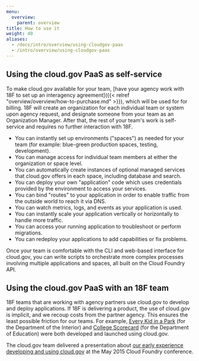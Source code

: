 ```yaml
---
menu:
  overview:
    parent: overview
title: How to use it
weight: 40
aliases:
  - /docs/intro/overview/using-cloudgov-paas
  - /intro/overview/using-cloudgov-paas
---
```


## Using the cloud.gov PaaS as self-service

To make cloud.gov available for your team, [have your agency work with 18F to set up an interagency agreement]({{< relref "overview/overview/how-to-purchase.md" >}}), which will be used for for billing. 18F will create an organization for each individual team or system upon agency request, and designate someone from your team as an Organization Manager. After that, the rest of your team's work is self-service and requires no further interaction with 18F.

- You can instantly set up environments ("spaces") as needed for your team (for example: blue-green production spaces, testing, development). 
- You can manage access for individual team members at either the organization or space level. 
- You can automatically create instances of optional managed services that cloud.gov offers in each space, including database and search. 
- You can deploy your own "application" code which uses credentials provided by the environment to access your services.
- You can bind "routes" to your application in order to enable traffic from the outside world to reach it via DNS. 
- You can watch metrics, logs, and events as your application is used.
- You can instantly scale your application vertically or horizontally to handle more traffic.
- You can access your running application to troubleshoot or perform migrations.
- You can redeploy your applications to add capabilities or fix problems.

Once your team is comfortable with the CLI and web-based interface for cloud.gov, you can write scripts to orchestrate more complex processes involving multiple applications and spaces, all built on the Cloud Foundry API.

## Using the cloud.gov PaaS with an 18F team

18F teams that are working with agency partners use cloud.gov to develop and deploy applications. If 18F is delivering a product, the use of cloud.gov is implicit, and we recoup costs from the partner agency. This ensures the least possible friction for our teams. For example, [Every Kid in a Park](https://everykidinapark.gov/) (for the Department of the Interior) and [College Scorecard](https://collegescorecard.ed.gov/) (for the Department of Education) were both developed and launched using cloud.gov.

The cloud.gov team delivered a presentation about [our early experience developing and using cloud.gov](http://www.altoros.com/cflive/gsa-cuts-app-deployment-from-14-months-to-2-3-days-with-cloud-foundry/) at the May 2015 Cloud Foundry conference.
